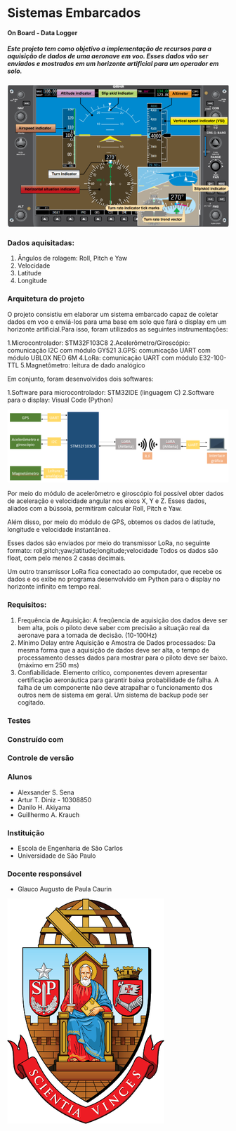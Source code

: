 # Sistemas Embarcados

#### On Board - Data Logger

##### Este projeto tem como objetivo a implementação de recursos para a aquisição de dados de uma aeronave em voo. Esses dados vão ser enviados e mostrados em um horizonte artificial para um operador em solo.  

![Horizonte Artificial](https://github.com/Alexsander-Sena/Sistemas-embarcados/blob/main/horizonte%20artificial.png)

### Dados aquisitadas:

  1. Ângulos de rolagem: Roll, Pitch e Yaw
  2. Velocidade
  3. Latitude 
  4. Longitude
  
### Arquitetura do projeto

  O projeto consistiu em elaborar um sistema embarcado capaz de coletar dados em voo e enviá-los para uma base em solo que fará o display em um horizonte artificial.Para isso, foram utilizados as seguintes instrumentações:
  
  1.Microcontrolador: STM32F103C8
  2.Acelerômetro/Giroscópio: comunicação I2C com módulo GY521
  3.GPS: comunicação UART com módulo UBLOX NEO 6M
  4.LoRa: comunicação UART com módulo E32-100-TTL
  5.Magnetômetro: leitura de dado analógico
  
  Em conjunto, foram desenvolvidos dois softwares:
  
  1.Software para microcontrolador: STM32IDE (linguagem C)
  2.Software para o display: Visual Code (Python)
  
 ![Arquitetura projeto](https://github.com/Alexsander-Sena/Sistemas-embarcados/blob/main/Arquitetura_projeto.png)
 
 
 Por meio do módulo de acelerômetro e giroscópio foi possível obter dados de aceleração e velocidade angular nos eixos X, Y e Z. Esses dados, aliados com a bússola, permitiram calcular Roll, Pitch e Yaw.

Além disso, por meio do módulo de GPS, obtemos os dados de latitude, longitude e velocidade instantânea.

Esses dados são enviados por meio do transmissor LoRa, no seguinte formato:
roll;pitch;yaw;latitude;longitude;velocidade
Todos os dados são float, com pelo menos 2 casas decimais.

Um outro transmissor LoRa fica conectado ao computador, que recebe os dados e os exibe no programa desenvolvido em Python para o display no horizonte infinito em tempo real.
  
  


### Requisitos:
  1. Frequência de Aquisição: A freqûencia de aquisição dos dados deve ser bem alta, pois o piloto deve saber com precisão a situação real da aeronave para a     tomada de decisão. (10-100Hz)
  2. Mínimo Delay entre Aquisição e Amostra de Dados processados: Da mesma forma que a aquisição de dados deve ser alta, o tempo de processamento desses dados para mostrar para o piloto deve ser baixo. (máximo em 250 ms)
  3. Confiabilidade. Elemento crítico, componentes devem apresentar certificação aeronáutica para garantir baixa probabilidade de falha. A falha de um componente não deve atrapalhar o funcionamento dos outros nem de sistema em geral. Um sistema de backup pode ser cogitado.


### Testes


### Construído com


### Controle de versão


### Alunos

* Alexsander S. Sena
* Artur T. Diniz - 10308850
* Danilo H. Akiyama
* Guillhermo A. Krauch


### Instituição

* Escola de Engenharia de São Carlos 
* Universidade de São Paulo

### Docente responsável
* Glauco Augusto de Paula Caurin


![Emblema USP](https://github.com/Alexsander-Sena/Sistemas-embarcados/blob/b4b058cf1a0cc124654e30185625317d8727fa73/unnamed.png)
